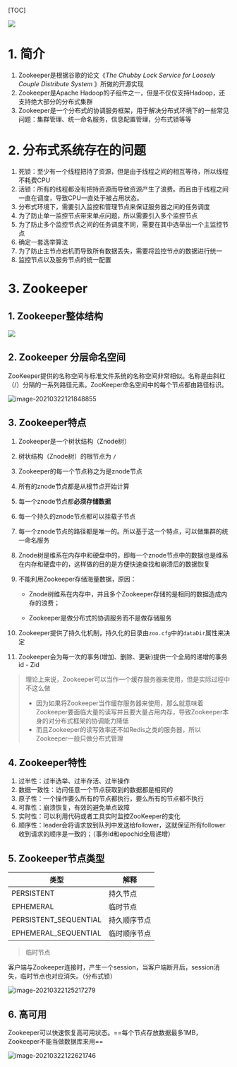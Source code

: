 [TOC]



![](https://gitee.com/sxhDrk/images/raw/master/imgs/image-20210322113415176.png)



# 1. 简介

1. Zookeeper是根据谷歌的论文《*The Chubby Lock Service for Loosely Couple Distribute System* 》所做的开源实现
2. Zookeeper是Apache Hadoop的子组件之一，但是不仅仅支持Hadoop，还支持绝大部分的分布式集群
3. Zookeeper是一个分布式的协调服务框架，用于解决分布式环境下的一些常见问题：集群管理、统一命名服务，信息配置管理，分布式锁等等



# 2. 分布式系统存在的问题

1. 死锁：至少有一个线程把持了资源，但是由于线程之间的相互等待，所以线程不耗费CPU
2. 活锁：所有的线程都没有把持资源而导致资源产生了浪费。而且由于线程之间一直在调度，导致CPU一直处于被占用状态。
3. 分布式环境下，需要引入监控和管理节点来保证服务器之间的任务调度
4. 为了防止单一监控节点带来单点问题，所以需要引入多个监控节点
5. 为了防止多个监控节点之间的任务调度不同，需要在其中选举出一个主监控节点
6. 确定一套选举算法
7. 为了防止主节点宕机而导致所有数据丢失，需要将监控节点的数据进行统一
8. 监控节点以及服务节点的统一配置



# 3. Zookeeper

## 1. Zookeeper整体结构

![](https://gitee.com/sxhDrk/images/raw/master/imgs/image-20210322125217279.png)

## 2. Zookeeper 分层命名空间

ZooKeeper提供的名称空间与标准文件系统的名称空间非常相似。名称是由斜杠（/）分隔的一系列路径元素。ZooKeeper命名空间中的每个节点都由路径标识。

![image-20210322121848855](https://gitee.com/sxhDrk/images/raw/master/imgs/ZooKeeper介绍.png)



## 3. Zookeeper特点

1. Zookeeper是一个树状结构（Znode树）

2. 树状结构（Znode树）的根节点为 `/`

3. Zookeeper的每一个节点称之为是znode节点

4. 所有的znode节点都是从根节点开始计算

5. 每一个znode节点都**必须存储数据**

6. 每一个持久的znode节点都可以挂载子节点

7. 每一个znode节点的路径都是唯一的。所以基于这一个特点，可以做集群的统一命名服务

8. Znode树是维系在内存中和硬盘中的，即每一个znode节点中的数据也是维系在内存和硬盘中的，这样做的目的是方便快速查找和崩溃后的数据恢复

9. 不能利用Zookeeper存储海量数据，原因：

   - Znode树维系在内存中，并且多个Zookeeper存储的是相同的数据造成内存的浪费；

   - Zookeeper是做分布式的协调服务而不是做存储服务

11. Zookeeper提供了持久化机制，持久化的目录由`zoo.cfg`中的`dataDir`属性来决定

12. Zookeeper会为每一次的事务(增加、删除、更新)提供一个全局的递增的事务id - Zid

> 理论上来说，Zookeeper可以当作一个缓存服务器来使用，但是实际过程中不这么做
>
> - 因为如果将Zookeeper当作缓存服务器来使用，那么就意味着Zookeeper要面临大量的读写并且要大量占用内存，导致Zookeeper本身的对分布式框架的协调能力降低
> - 而且Zookeeper的读写效率还不如Redis之类的服务器，所以Zookeeper一般只做分布式管理 





## 4. Zookeeper特性

1. 过半性：过半选举、过半存活、过半操作
2. 数据一致性：访问任意一个节点获取到的数据都是相同的
3. 原子性：一个操作要么所有的节点都执行，要么所有的节点都不执行
4. 可靠性：崩溃恢复，有效的避免单点故障
5. 实时性：可以利用代码或者工具实时监控ZooKeeper的变化
6. 顺序性：leader会将请求放到队列中发送给follower，这就保证所有follower收到请求的顺序是一致的；（事务id和epochid全局递增）

## 5. Zookeeper节点类型

| 类型                  | 解释         |
| --------------------- | ------------ |
| PERSISTENT            | 持久节点     |
| EPHEMERAL             | 临时节点     |
| PERSISTENT_SEQUENTIAL | 持久顺序节点 |
| EPHEMERAL_SEQUENTIAL  | 临时顺序节点 |

> 临时节点

客户端与Zookeeper连接时，产生一个session，当客户端断开后，session消失，临时节点也对应消失。（分布式锁）

![image-20210322125217279](https://gitee.com/sxhDrk/images/raw/master/imgs/image-20210322122621746.png)



## 6. 高可用

Zookeeper可以快速恢复高可用状态。==每个节点存放数据最多1MB，Zookeeper不能当做数据库来用==

![image-20210322122621746](https://gitee.com/sxhDrk/images/raw/master/imgs/image-20210322121848855.png)